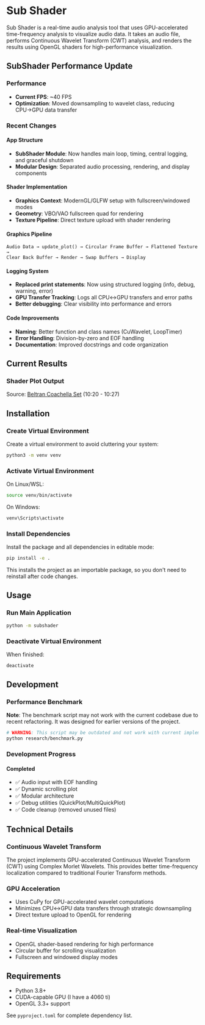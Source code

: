 # Sub Shader

Sub Shader is a real-time audio analysis tool that uses GPU-accelerated time-frequency analysis to visualize audio data. It takes an audio file, performs Continuous Wavelet Transform (CWT) analysis, and renders the results using OpenGL shaders for high-performance visualization.

## SubShader Performance Update

### Performance
- **Current FPS**: ~40 FPS
- **Optimization**: Moved downsampling to wavelet class, reducing CPU→GPU data transfer

### Recent Changes

#### **App Structure**
- **SubShader Module**: Now handles main loop, timing, central logging, and graceful shutdown
- **Modular Design**: Separated audio processing, rendering, and display components

#### **Shader Implementation** 
- **Graphics Context**: ModernGL/GLFW setup with fullscreen/windowed modes
- **Geometry**: VBO/VAO fullscreen quad for rendering
- **Texture Pipeline**: Direct texture upload with shader rendering

#### **Graphics Pipeline**
```
Audio Data → update_plot() → Circular Frame Buffer → Flattened Texture → 
Clear Back Buffer → Render → Swap Buffers → Display
```

#### **Logging System**
- **Replaced print statements**: Now using structured logging (info, debug, warning, error)
- **GPU Transfer Tracking**: Logs all CPU↔GPU transfers and error paths
- **Better debugging**: Clear visibility into performance and errors

#### **Code Improvements**
- **Naming**: Better function and class names (CuWavelet, LoopTimer)
- **Error Handling**: Division-by-zero and EOF handling
- **Documentation**: Improved docstrings and code organization

## Current Results

### Shader Plot Output
Source: [Beltran Coachella Set](https://soundcloud.com/listenbeltran/beltran-coachella-yuma-weekend-1-2025) (10:20 - 10:27)

## Installation

### Create Virtual Environment
Create a virtual environment to avoid cluttering your system:
```bash
python3 -m venv venv
```

### Activate Virtual Environment
On Linux/WSL:
```bash
source venv/bin/activate
```

On Windows:
```bash
venv\Scripts\activate
```

### Install Dependencies
Install the package and all dependencies in editable mode:
```bash
pip install -e .
```

This installs the project as an importable package, so you don't need to reinstall after code changes.

## Usage

### Run Main Application
```bash
python -m subshader
```

### Deactivate Virtual Environment
When finished:
```bash
deactivate
```

## Development

### Performance Benchmark
**Note**: The benchmark script may not work with the current codebase due to recent refactoring. It was designed for earlier versions of the project.

```bash
# WARNING: This script may be outdated and not work with current implementation
python research/benchmark.py
```

### Development Progress

#### **Completed**
- ✅ Audio input with EOF handling
- ✅ Dynamic scrolling plot
- ✅ Modular architecture
- ✅ Debug utilities (QuickPlot/MultiQuickPlot)
- ✅ Code cleanup (removed unused files)

## Technical Details

### Continuous Wavelet Transform
The project implements GPU-accelerated Continuous Wavelet Transform (CWT) using Complex Morlet Wavelets. This provides better time-frequency localization compared to traditional Fourier Transform methods.

### GPU Acceleration
- Uses CuPy for GPU-accelerated wavelet computations
- Minimizes CPU↔GPU data transfers through strategic downsampling
- Direct texture upload to OpenGL for rendering

### Real-time Visualization
- OpenGL shader-based rendering for high performance
- Circular buffer for scrolling visualization
- Fullscreen and windowed display modes

## Requirements

- Python 3.8+
- CUDA-capable GPU (I have a 4060 ti)
- OpenGL 3.3+ support

See `pyproject.toml` for complete dependency list.